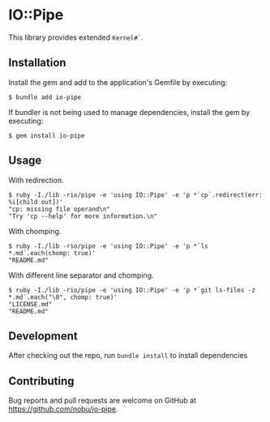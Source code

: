 # IO::Pipe

This library provides extended `` Kernel#` ``.

## Installation

Install the gem and add to the application's Gemfile by executing:

    $ bundle add io-pipe

If bundler is not being used to manage dependencies, install the gem by executing:

    $ gem install io-pipe

## Usage

With redirection.

```shell-session
$ ruby -I./lib -rio/pipe -e 'using IO::Pipe' -e 'p *`cp`.redirect(err: %i[child out])'
"cp: missing file operand\n"
"Try 'cp --help' for more information.\n"
```

With chomping.

```shell-session
$ ruby -I./lib -rio/pipe -e 'using IO::Pipe' -e 'p *`ls *.md`.each(chomp: true)'
"README.md"
```

With different line separator and chomping.

```shell-session
$ ruby -I./lib -rio/pipe -e 'using IO::Pipe' -e 'p *`git ls-files -z *.md`.each("\0", chomp: true)'
"LICENSE.md"
"README.md"
```

## Development

After checking out the repo, run `bundle install` to install
dependencies

## Contributing

Bug reports and pull requests are welcome on GitHub at https://github.com/nobu/io-pipe.
```
